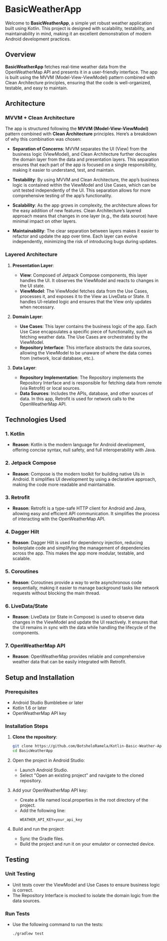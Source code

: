 # BasicWeatherApp

Welcome to **BasicWeatherApp**, a simple yet robust weather application built using Kotlin. This project 
is designed with scalability, testability, and maintainability in mind, making it an excellent 
demonstration of modern Android development practices.

## Overview

**BasicWeatherApp** fetches real-time weather data from the OpenWeatherMap API and presents it in a user-friendly 
interface. The app is built using the MVVM (Model-View-ViewModel) pattern combined with Clean Architecture 
principles, ensuring that the code is well-organized, testable, and easy to maintain.

## Architecture

### MVVM + Clean Architecture

The app is structured following the **MVVM (Model-View-ViewModel)** pattern combined with **Clean Architecture** 
principles. Here’s a breakdown of why this combination was chosen:

- **Separation of Concerns**: MVVM separates the UI (View) from the business logic (ViewModel), 
and Clean Architecture further decouples the domain layer from the data and presentation layers. 
This separation ensures that each part of the app is focused on a single responsibility, making 
it easier to understand, test, and maintain.

- **Testability**: By using MVVM and Clean Architecture, the app’s business logic is contained within 
the ViewModel and Use Cases, which can be unit tested independently of the UI. This separation allows 
for more comprehensive testing of the app’s functionality.

- **Scalability**: As the app grows in complexity, the architecture allows for the easy addition of new 
features. Clean Architecture’s layered approach means that changes in one layer (e.g., the data source) 
have minimal impact on other layers.

- **Maintainability**: The clear separation between layers makes it easier to refactor and update the 
app over time. Each layer can evolve independently, minimizing the risk of introducing bugs during updates.

### Layered Architecture

1. **Presentation Layer**:
    - **View**: Composed of Jetpack Compose components, this layer handles the UI. It observes the 
   ViewModel and reacts to changes in the UI state.
    - **ViewModel**: The ViewModel fetches data from the Use Cases, processes it, and exposes it to 
   the View as LiveData or State. It handles UI-related logic and ensures that the View only updates when necessary.

2. **Domain Layer**:
    - **Use Cases**: This layer contains the business logic of the app. Each Use Case encapsulates a 
   specific piece of functionality, such as fetching weather data. The Use Cases are orchestrated by the ViewModel.
    - **Repository Interface**: This interface abstracts the data sources, allowing the ViewModel to 
   be unaware of where the data comes from (network, local database, etc.).

3. **Data Layer**:
    - **Repository Implementation**: The Repository implements the Repository Interface and is responsible 
   for fetching data from remote (via Retrofit) or local sources.
    - **Data Sources**: Includes the APIs, database, and other sources of data. In this app, Retrofit 
   is used for network calls to the OpenWeatherMap API.

## Technologies Used

### 1. **Kotlin**
- **Reason**: Kotlin is the modern language for Android development, offering concise syntax, null 
safety, and full interoperability with Java.

### 2. **Jetpack Compose**
- **Reason**: Compose is the modern toolkit for building native UIs in Android. It simplifies UI 
development by using a declarative approach, making the code more readable and maintainable.

### 3. **Retrofit**
- **Reason**: Retrofit is a type-safe HTTP client for Android and Java, allowing easy and efficient 
API communication. It simplifies the process of interacting with the OpenWeatherMap API.

### 4. **Dagger Hilt**
- **Reason**: Dagger Hilt is used for dependency injection, reducing boilerplate code and simplifying 
the management of dependencies across the app. This makes the app more modular, testable, and scalable.

### 5. **Coroutines**
- **Reason**: Coroutines provide a way to write asynchronous code sequentially, making it easier to 
manage background tasks like network requests without blocking the main thread.

### 6. **LiveData/State**
- **Reason**: LiveData (or State in Compose) is used to observe data changes in the ViewModel and 
update the UI reactively. It ensures that the UI remains in sync with the data while handling the 
lifecycle of the components.

### 7. **OpenWeatherMap API**
- **Reason**: OpenWeatherMap provides reliable and comprehensive weather data that can be easily 
integrated with Retrofit.

## Setup and Installation

### Prerequisites
- Android Studio Bumblebee or later
- Kotlin 1.6 or later
- OpenWeatherMap API key

### Installation Steps
1. **Clone the repository**:
   ```bash
   git clone https://github.com/BotsheloRamela/Kotlin-Basic-Weather-App
   cd BasicWeatherApp
   ```
2. Open the project in Android Studio:
    - Launch Android Studio.
    - Select "Open an existing project" and navigate to the cloned repository.

3. Add your OpenWeatherMap API key:
    - Create a file named local.properties in the root directory of the project.
    - Add the following line:
        ```properties
        WEATHER_API_KEY=your_api_key
        ```
4. Build and run the project:
    - Sync the Gradle files.
    - Build the project and run it on your emulator or connected device.

## Testing

### Unit Testing
- Unit tests cover the ViewModel and Use Cases to ensure business logic is correct.
- The Repository Interface is mocked to isolate the domain logic from the data sources.

### Run Tests
- Use the following command to run the tests:
    ```bash
    ./gradlew test
    ```

